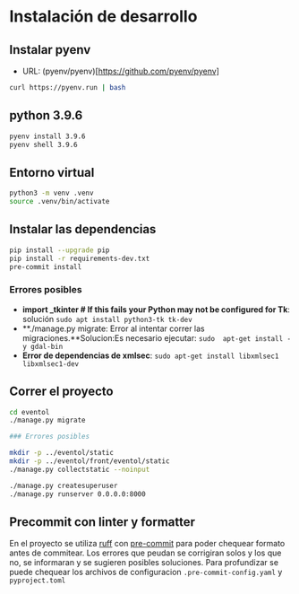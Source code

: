 # Instalación de desarrollo

## Instalar pyenv

- URL: (pyenv/pyenv)[https://github.com/pyenv/pyenv]

```bash
curl https://pyenv.run | bash
```

## python 3.9.6

```bash
pyenv install 3.9.6
pyenv shell 3.9.6
```

## Entorno virtual

```bash
python3 -m venv .venv
source .venv/bin/activate
```

## Instalar las dependencias

```bash
pip install --upgrade pip
pip install -r requirements-dev.txt
pre-commit install
```

### Errores posibles

- **import _tkinter # If this fails your Python may not be configured for Tk**: solución `sudo apt install python3-tk tk-dev`
- **./manage.py migrate: Error al intentar correr las migraciones.**Solucion:Es necesario ejecutar: `sudo  apt-get install -y gdal-bin`
- **Error de dependencias de xmlsec**: `sudo apt-get install libxmlsec1 libxmlsec1-dev`

## Correr el proyecto

```bash
cd eventol
./manage.py migrate

### Errores posibles

mkdir -p ../eventol/static
mkdir -p ../eventol/front/eventol/static
./manage.py collectstatic --noinput

./manage.py createsuperuser
./manage.py runserver 0.0.0.0:8000
```

## Precommit con linter y formatter

En el proyecto se utiliza [ruff](https://docs.astral.sh/ruff/) con [pre-commit](https://pre-commit.com/) para poder chequear formato antes de commitear. Los errores que peudan se corrigiran solos y los que no, se informaran y se sugieren posibles soluciones.
Para profundizar se puede chequear los archivos de configuracion `.pre-commit-config.yaml` y `pyproject.toml`
